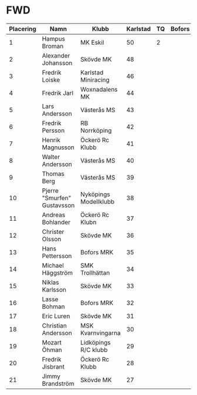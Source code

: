 # FWD
| Placering | Namn                        | Klubb                 | Karlstad | TQ | Bofors | TQ | Falun | TQ | Västerort | TQ | Lidköping | TQ | Final | TQ | Total |
| --------- | --------------------------- | --------------------- | -------- | -- | ------ | -- | ----- | -- | --------- | -- | --------- | -- | ----- | -- | ----- |
| 1         | Hampus Broman               | MK Eskil              | 50       | 2  |        |    |       |    |           |    |           |    |       |    | 52    |
| 2         | Alexander Johansson         | Skövde MK             | 48       |    |        |    |       |    |           |    |           |    |       |    | 48    |
| 3         | Fredrik Loiske              | Karlstad Miniracing   | 46       |    |        |    |       |    |           |    |           |    |       |    | 46    |
| 4         | Fredrik Jarl                | Woxnadalens MK        | 44       |    |        |    |       |    |           |    |           |    |       |    | 44    |
| 5         | Lars Andersson              | Västerås MS           | 43       |    |        |    |       |    |           |    |           |    |       |    | 43    |
| 6         | Fredrik Persson             | RB Norrköping         | 42       |    |        |    |       |    |           |    |           |    |       |    | 42    |
| 7         | Henrik Magnusson            | Öckerö Rc Klubb       | 41       |    |        |    |       |    |           |    |           |    |       |    | 41    |
| 8         | Walter Andersson            | Västerås MS           | 40       |    |        |    |       |    |           |    |           |    |       |    | 40    |
| 9         | Thomas Berg                 | Västerås MS           | 39       |    |        |    |       |    |           |    |           |    |       |    | 39    |
| 10        | Pjerre "Smurfen" Gustavsson | Nyköpings Modellklubb | 38       |    |        |    |       |    |           |    |           |    |       |    | 38    |
| 11        | Andreas Bohlander           | Öckerö Rc Klubn       | 37       |    |        |    |       |    |           |    |           |    |       |    | 37    |
| 12        | Christer Olsson             | Skövde MK             | 36       |    |        |    |       |    |           |    |           |    |       |    | 36    |
| 13        | Hans Pettersson             | Bofors MRK            | 35       |    |        |    |       |    |           |    |           |    |       |    | 35    |
| 14        | Michael Häggström           | SMK Trollhättan       | 34       |    |        |    |       |    |           |    |           |    |       |    | 34    |
| 15        | Niklas Karlsson             | Skövde MK             | 33       |    |        |    |       |    |           |    |           |    |       |    | 33    |
| 16        | Lasse Bohman                | Bofors MRK            | 32       |    |        |    |       |    |           |    |           |    |       |    | 32    |
| 17        | Eric Luren                  | Skövde MK             | 31       |    |        |    |       |    |           |    |           |    |       |    | 31    |
| 18        | Christian Andersson         | MSK Kvarnvingarna     | 30       |    |        |    |       |    |           |    |           |    |       |    | 30    |
| 19        | Mozart Öhman                | Lidköpings R/C klubb  | 29       |    |        |    |       |    |           |    |           |    |       |    | 29    |
| 20        | Fredrik Jisbrant            | Öckerö Rc Klubb       | 28       |    |        |    |       |    |           |    |           |    |       |    | 28    |
| 21        | Jimmy Brandström            | Skövde MK             | 27       |    |        |    |       |    |           |    |           |    |       |    | 27    |
